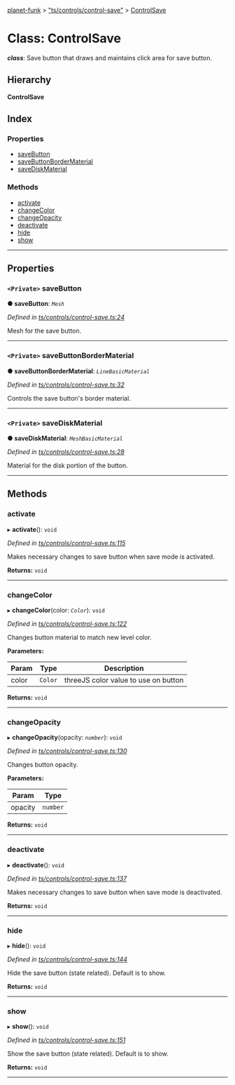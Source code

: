 [planet-funk](../README.md) > ["ts/controls/control-save"](../modules/_ts_controls_control_save_.md) > [ControlSave](../classes/_ts_controls_control_save_.controlsave.md)

# Class: ControlSave

*__class__*: Save button that draws and maintains click area for save button.

## Hierarchy

**ControlSave**

## Index

### Properties

* [saveButton](_ts_controls_control_save_.controlsave.md#savebutton)
* [saveButtonBorderMaterial](_ts_controls_control_save_.controlsave.md#savebuttonbordermaterial)
* [saveDiskMaterial](_ts_controls_control_save_.controlsave.md#savediskmaterial)

### Methods

* [activate](_ts_controls_control_save_.controlsave.md#activate)
* [changeColor](_ts_controls_control_save_.controlsave.md#changecolor)
* [changeOpacity](_ts_controls_control_save_.controlsave.md#changeopacity)
* [deactivate](_ts_controls_control_save_.controlsave.md#deactivate)
* [hide](_ts_controls_control_save_.controlsave.md#hide)
* [show](_ts_controls_control_save_.controlsave.md#show)

---

## Properties

<a id="savebutton"></a>

### `<Private>` saveButton

**● saveButton**: *`Mesh`*

*Defined in [ts/controls/control-save.ts:24](https://github.com/WilliamRADFunk/planet-funk/blob/a2fe6bc/src/ts/controls/control-save.ts#L24)*

Mesh for the save button.

___
<a id="savebuttonbordermaterial"></a>

### `<Private>` saveButtonBorderMaterial

**● saveButtonBorderMaterial**: *`LineBasicMaterial`*

*Defined in [ts/controls/control-save.ts:32](https://github.com/WilliamRADFunk/planet-funk/blob/a2fe6bc/src/ts/controls/control-save.ts#L32)*

Controls the save button's border material.

___
<a id="savediskmaterial"></a>

### `<Private>` saveDiskMaterial

**● saveDiskMaterial**: *`MeshBasicMaterial`*

*Defined in [ts/controls/control-save.ts:28](https://github.com/WilliamRADFunk/planet-funk/blob/a2fe6bc/src/ts/controls/control-save.ts#L28)*

Material for the disk portion of the button.

___

## Methods

<a id="activate"></a>

###  activate

▸ **activate**(): `void`

*Defined in [ts/controls/control-save.ts:115](https://github.com/WilliamRADFunk/planet-funk/blob/a2fe6bc/src/ts/controls/control-save.ts#L115)*

Makes necessary changes to save button when save mode is activated.

**Returns:** `void`

___
<a id="changecolor"></a>

###  changeColor

▸ **changeColor**(color: *`Color`*): `void`

*Defined in [ts/controls/control-save.ts:122](https://github.com/WilliamRADFunk/planet-funk/blob/a2fe6bc/src/ts/controls/control-save.ts#L122)*

Changes button material to match new level color.

**Parameters:**

| Param | Type | Description |
| ------ | ------ | ------ |
| color | `Color` |  threeJS color value to use on button |

**Returns:** `void`

___
<a id="changeopacity"></a>

###  changeOpacity

▸ **changeOpacity**(opacity: *`number`*): `void`

*Defined in [ts/controls/control-save.ts:130](https://github.com/WilliamRADFunk/planet-funk/blob/a2fe6bc/src/ts/controls/control-save.ts#L130)*

Changes button opacity.

**Parameters:**

| Param | Type |
| ------ | ------ |
| opacity | `number` |

**Returns:** `void`

___
<a id="deactivate"></a>

###  deactivate

▸ **deactivate**(): `void`

*Defined in [ts/controls/control-save.ts:137](https://github.com/WilliamRADFunk/planet-funk/blob/a2fe6bc/src/ts/controls/control-save.ts#L137)*

Makes necessary changes to save button when save mode is deactivated.

**Returns:** `void`

___
<a id="hide"></a>

###  hide

▸ **hide**(): `void`

*Defined in [ts/controls/control-save.ts:144](https://github.com/WilliamRADFunk/planet-funk/blob/a2fe6bc/src/ts/controls/control-save.ts#L144)*

Hide the save button (state related). Default is to show.

**Returns:** `void`

___
<a id="show"></a>

###  show

▸ **show**(): `void`

*Defined in [ts/controls/control-save.ts:151](https://github.com/WilliamRADFunk/planet-funk/blob/a2fe6bc/src/ts/controls/control-save.ts#L151)*

Show the save button (state related). Default is to show.

**Returns:** `void`

___

